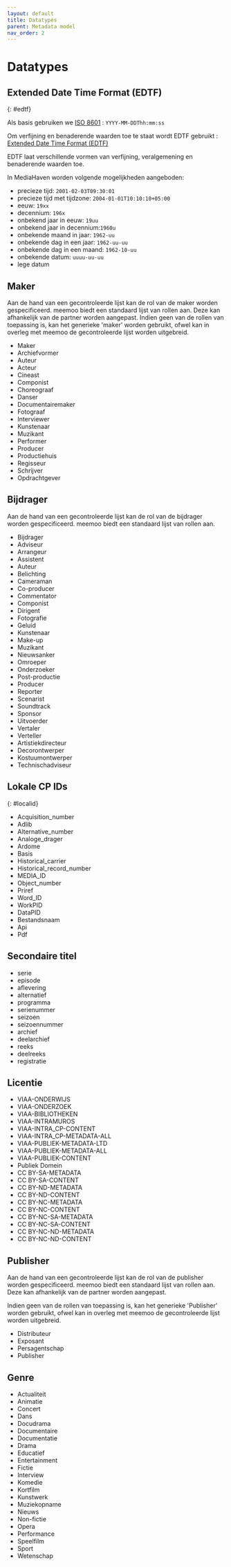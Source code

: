```yaml
---
layout: default
title: Datatypes
parent: Metadata model
nav_order: 2
---
```


# Datatypes

## Extended Date Time Format (EDTF)
{: #edtf}

Als basis gebruiken we [ISO 8601](http://www.iso.org/iso/home/store/catalogue_tc/catalogue_detail.htm?csnumber=40874) : `YYYY-MM-DDThh:mm:ss`

Om verfijning en benaderende waarden toe te staat wordt EDTF gebruikt : [Extended Date Time Format (EDTF)](https://www.loc.gov/standards/datetime/)

EDTF laat verschillende vormen van verfijning, veralgemening en benaderende waarden toe.

In MediaHaven worden volgende mogelijkheden aangeboden:

- precieze tijd: `2001-02-03T09:30:01`
- precieze tijd met tijdzone: `2004-01-01T10:10:10+05:00`
- eeuw: `19xx`
- decennium: `196x`
- onbekend jaar in eeuw: `19uu`
- onbekend jaar in decennium:`1960u`
- onbekende maand in jaar: `1962-uu`
- onbekende dag in een jaar: `1962-uu-uu`
- onbekende dag in een maand: `1962-10-uu`
- onbekende datum: `uuuu-uu-uu`
- lege datum

## Maker

Aan de hand van een gecontroleerde lijst kan de rol van de maker worden gespecificeerd. meemoo biedt een standaard lijst van rollen aan. Deze kan afhankelijk van de partner worden aangepast. Indien geen van de rollen van toepassing is, kan het generieke 'maker' worden gebruikt, ofwel kan in overleg met meemoo de gecontroleerde lijst worden uitgebreid.

- Maker
- Archiefvormer
- Auteur
- Acteur
- Cineast
- Componist
- Choreograaf
- Danser
- Documentairemaker
- Fotograaf
- Interviewer
- Kunstenaar
- Muzikant
- Performer
- Producer
- Productiehuis
- Regisseur
- Schrijver
- Opdrachtgever

## Bijdrager

Aan de hand van een gecontroleerde lijst kan de rol van de bijdrager worden gespecificeerd. meemoo biedt een standaard lijst van rollen aan.

- Bijdrager
- Adviseur
- Arrangeur
- Assistent
- Auteur
- Belichting
- Cameraman
- Co-producer
- Commentator
- Componist
- Dirigent
- Fotografie
- Geluid
- Kunstenaar
- Make-up
- Muzikant
- Nieuwsanker
- Omroeper
- Onderzoeker
- Post-productie
- Producer
- Reporter
- Scenarist
- Soundtrack
- Sponsor
- Uitvoerder
- Vertaler
- Verteller
- Artistiekdirecteur
- Decorontwerper
- Kostuumontwerper
- Technischadviseur

## Lokale CP IDs

{: #localid}

- Acquisition_number
- Adlib
- Alternative_number
- Analoge_drager
- Ardome
- Basis
- Historical_carrier
- Historical_record_number
- MEDIA_ID
- Object_number
- Priref
- Word_ID
- WorkPID
- DataPID
- Bestandsnaam
- Api
- Pdf

##  Secondaire titel

- serie
- episode
- aflevering
- alternatief
- programma
- serienummer
- seizoen
- seizoennummer
- archief
- deelarchief
- reeks
- deelreeks
- registratie

## Licentie

- VIAA-ONDERWIJS
- VIAA-ONDERZOEK
- VIAA-BIBLIOTHEKEN
- VIAA-INTRAMUROS
- VIAA-INTRA_CP-CONTENT
- VIAA-INTRA_CP-METADATA-ALL
- VIAA-PUBLIEK-METADATA-LTD
- VIAA-PUBLIEK-METADATA-ALL
- VIAA-PUBLIEK-CONTENT
- Publiek Domein
- CC BY-SA-METADATA
- CC BY-SA-CONTENT
- CC BY-ND-METADATA
- CC BY-ND-CONTENT
- CC BY-NC-METADATA
- CC BY-NC-CONTENT
- CC BY-NC-SA-METADATA
- CC BY-NC-SA-CONTENT
- CC BY-NC-ND-METADATA
- CC BY-NC-ND-CONTENT

## Publisher

Aan de hand van een gecontroleerde lijst kan de rol van de publisher worden gespecificeerd. meemoo biedt een standaard lijst van rollen aan. Deze kan afhankelijk van de partner worden aangepast. 

Indien geen van de rollen van toepassing is, kan het generieke 'Publisher' worden gebruikt, ofwel kan in overleg met meemoo de gecontroleerde lijst worden uitgebreid.

- Distributeur
- Exposant
- Persagentschap
- Publisher

## Genre

- Actualiteit
- Animatie
- Concert
- Dans
- Docudrama
- Documentaire
- Documentatie
- Drama
- Educatief
- Entertainment
- Fictie
- Interview
- Komedie
- Kortfilm
- Kunstwerk
- Muziekopname
- Nieuws
- Non-fictie
- Opera
- Performance
- Speelfilm
- Sport
- Wetenschap